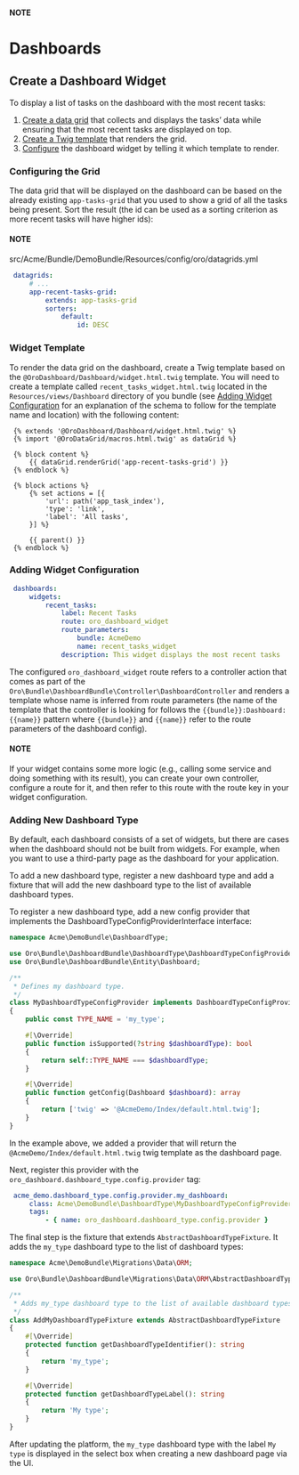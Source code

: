 #### NOTE
<a id="dev-dashboards"></a>

# Dashboards

## Create a Dashboard Widget

To display a list of tasks on the dashboard with the most recent tasks:

1. [Create a data grid](#cookbook-entities-dashboard-grid) that collects and displays the tasks’ data while ensuring that the most recent tasks are displayed on top.
2. [Create a Twig template](#cookbook-entities-dashboard-template) that renders the grid.
3. [Configure](#cookbook-entities-dashboard-config) the dashboard widget by telling it which template to render.

<a id="cookbook-entities-dashboard-grid"></a>

### Configuring the Grid

The data grid that will be displayed on the dashboard can be based on the already existing `app-tasks-grid` that you used to show a grid of all the tasks being present. Sort the result (the id can be used as a sorting criterion as more recent tasks will have higher ids):

#### NOTE
src/Acme/Bundle/DemoBundle/Resources/config/oro/datagrids.yml
```yaml
 datagrids:
     # ...
     app-recent-tasks-grid:
         extends: app-tasks-grid
         sorters:
             default:
                 id: DESC
```

<a id="cookbook-entities-dashboard-template"></a>

### Widget Template

To render the data grid on the dashboard,  create a Twig template based on the `@OroDashboard/Dashboard/widget.html.twig` template. You will need to create a template called `recent_tasks_widget.html.twig` located in the `Resources/views/Dashboard` directory of you bundle (see [Adding Widget Configuration](#cookbook-entities-dashboard-config) for an explanation of the schema to follow for the template name and location) with the following content:

```html+jinja
 {% extends '@OroDashboard/Dashboard/widget.html.twig' %}
 {% import '@OroDataGrid/macros.html.twig' as dataGrid %}

 {% block content %}
     {{ dataGrid.renderGrid('app-recent-tasks-grid') }}
 {% endblock %}

 {% block actions %}
     {% set actions = [{
         'url': path('app_task_index'),
         'type': 'link',
         'label': 'All tasks',
     }] %}

     {{ parent() }}
 {% endblock %}
```

<a id="cookbook-entities-dashboard-config"></a>

### Adding Widget Configuration

```yaml
 dashboards:
     widgets:
         recent_tasks:
             label: Recent Tasks
             route: oro_dashboard_widget
             route_parameters:
                 bundle: AcmeDemo
                 name: recent_tasks_widget
             description: This widget displays the most recent tasks
```

The configured `oro_dashboard_widget` route refers to a controller action that comes as part of the `Oro\Bundle\DashboardBundle\Controller\DashboardController` and renders a template whose name is inferred from route parameters (the name of the template that the controller is looking for follows the `{{bundle}}:Dashboard:{{name}}` pattern where `{{bundle}}` and `{{name}}` refer to the route parameters of the dashboard config).

#### NOTE
If your widget contains some more logic (e.g., calling some service and doing something with its result), you can create your own controller, configure a route for it, and then refer to this route with the route key in your widget configuration.

<a id="dev-dashboards-new-type"></a>

### Adding New Dashboard Type

By default, each dashboard consists of a set of widgets, but there are cases when the dashboard should not be built from widgets. For example, when you want to use a third-party page as the dashboard for your application.

To add a new dashboard type, register a new dashboard type and add a fixture that will add the new dashboard type to the list
of available dashboard types.

To register a new dashboard type, add a new config provider that implements the DashboardTypeConfigProviderInterface interface:

```php
namespace Acme\DemoBundle\DashboardType;

use Oro\Bundle\DashboardBundle\DashboardType\DashboardTypeConfigProviderInterface;
use Oro\Bundle\DashboardBundle\Entity\Dashboard;

/**
 * Defines my dashboard type.
 */
class MyDashboardTypeConfigProvider implements DashboardTypeConfigProviderInterface
{
    public const TYPE_NAME = 'my_type';

    #[\Override]
    public function isSupported(?string $dashboardType): bool
    {
        return self::TYPE_NAME === $dashboardType;
    }

    #[\Override]
    public function getConfig(Dashboard $dashboard): array
    {
        return ['twig' => '@AcmeDemo/Index/default.html.twig'];
    }
}
```

In the example above, we added a provider that will return the `@AcmeDemo/Index/default.html.twig` twig template as the dashboard page.

Next, register this provider with the `oro_dashboard.dashboard_type.config.provider` tag:

```yaml
 acme_demo.dashboard_type.config.provider.my_dashboard:
     class: Acme\DemoBundle\DashboardType\MyDashboardTypeConfigProvider
     tags:
         - { name: oro_dashboard.dashboard_type.config.provider }
```

The final step is the fixture that extends `AbstractDashboardTypeFixture`. It adds the `my_type` dashboard type to the list of dashboard types:

```php
namespace Acme\DemoBundle\Migrations\Data\ORM;

use Oro\Bundle\DashboardBundle\Migrations\Data\ORM\AbstractDashboardTypeFixture;

/**
 * Adds my_type dashboard type to the list of available dashboard types.
 */
class AddMyDashboardTypeFixture extends AbstractDashboardTypeFixture
{
    #[\Override]
    protected function getDashboardTypeIdentifier(): string
    {
        return 'my_type';
    }

    #[\Override]
    protected function getDashboardTypeLabel(): string
    {
        return 'My type';
    }
}
```

After updating the platform, the `my_type` dashboard type with the label `My type` is displayed in the select box when creating a new dashboard page via the UI.
